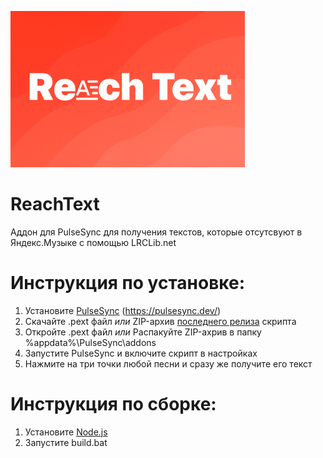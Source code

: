 <img src="https://github.com/Hazzz895/ReachText/blob/main/banner.png" height="250"></img>
# ReachText
Аддон для PulseSync для получения текстов, которые отсутсвуют в Яндекс.Музыке с помощью LRCLib.net
# Инструкция по установке:
1. Установите [PulseSync](https://pulsesync.dev/) (https://pulsesync.dev/)
2. Скачайте .pext файл _или_ ZIP-архив [последнего релиза](https://github.com/Hazzz895/ReachText/releases/latest) скрипта
3. Откройте .pext файл _или_ Распакуйте ZIP-ахрив в папку %appdata%\PulseSync\addons
4. Запустите PulseSync и включите скрипт в настройках
5. Нажмите на три точки любой песни и сразу же получите его текст
# Инструкция по сборке:
1. Установите [Node.js](https://nodejs.org/ru)
2. Запустите build.bat